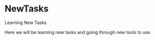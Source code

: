# NewTasks
Learning New Tasks

Here we will be learning new tasks and going through new tools to use 
